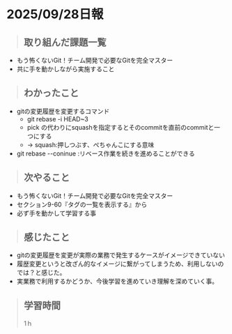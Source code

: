 # 2025/09/28日報

>## 取り組んだ課題一覧 
- もう怖くないGit！チーム開発で必要なGitを完全マスター
- 共に手を動かしながら実施すること

> ## わかったこと
- gitの変更履歴を変更するコマンド
    - git rebase -i HEAD~3
    - pick の代わりにsquashを指定するとそのcommitを直前のcommitと一つにする
    - → squash:押しつぶす、ぺちゃんこにする意味
- git rebase --coninue :リベース作業を続きを進めることができる

> ## 次やること
- もう怖くないGit！チーム開発で必要なGitを完全マスター
- セクション9-60『タグの一覧を表示する』から
- 必ず手を動かして学習する事

> ## 感じたこと
- gitの変更履歴を変更が実際の業務で発生するケースがイメージできていない
- 履歴変更というと改ざん的なイメージに繋がってしまうため、利用しないのでは？と感じた。
- 実業務で利用するかどうか、今後学習を進めていき理解を深めていく事。
  
> ## 学習時間
> 1ｈ
